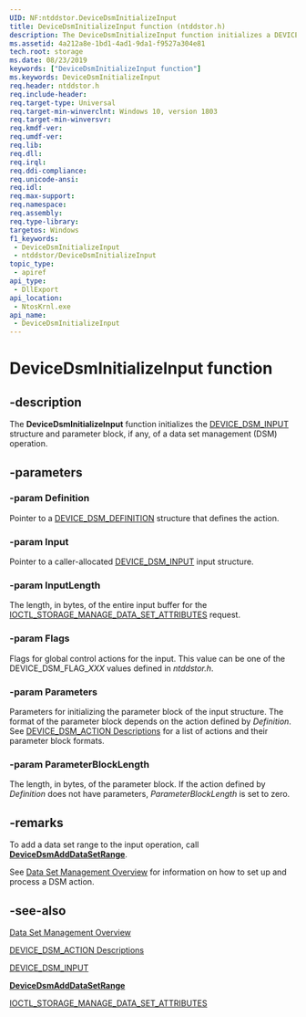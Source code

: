 ```yaml
---
UID: NF:ntddstor.DeviceDsmInitializeInput
title: DeviceDsmInitializeInput function (ntddstor.h)
description: The DeviceDsmInitializeInput function initializes a DEVICE_DSM_INPUT structure.
ms.assetid: 4a212a8e-1bd1-4ad1-9da1-f9527a304e81
tech.root: storage
ms.date: 08/23/2019
keywords: ["DeviceDsmInitializeInput function"]
ms.keywords: DeviceDsmInitializeInput
req.header: ntddstor.h
req.include-header: 
req.target-type: Universal
req.target-min-winverclnt: Windows 10, version 1803
req.target-min-winversvr: 
req.kmdf-ver: 
req.umdf-ver: 
req.lib: 
req.dll: 
req.irql: 
req.ddi-compliance: 
req.unicode-ansi: 
req.idl: 
req.max-support: 
req.namespace: 
req.assembly: 
req.type-library: 
targetos: Windows
f1_keywords:
 - DeviceDsmInitializeInput
 - ntddstor/DeviceDsmInitializeInput
topic_type:
 - apiref
api_type:
 - DllExport
api_location:
 - NtosKrnl.exe
api_name:
 - DeviceDsmInitializeInput
---
```


# DeviceDsmInitializeInput function


## -description

The **DeviceDsmInitializeInput** function initializes the [DEVICE_DSM_INPUT](ns-ntddstor-_device_manage_data_set_attributes.md) structure and parameter block, if any, of a data set management (DSM) operation.

## -parameters

### -param Definition

Pointer to a [DEVICE_DSM_DEFINITION](ns-ntddstor-_device_dsm_definition.md) structure that defines the action.

### -param Input

Pointer to a caller-allocated [DEVICE_DSM_INPUT](ns-ntddstor-_device_manage_data_set_attributes.md) input structure.

### -param InputLength

The length, in bytes, of the entire input buffer for the [IOCTL_STORAGE_MANAGE_DATA_SET_ATTRIBUTES](./ni-ntddstor-ioctl_storage_manage_data_set_attributes.md) request.

### -param Flags

Flags for global control actions for the input. This value can be one of the DEVICE_DSM_FLAG_*XXX* values defined in *ntddstor.h*.

### -param Parameters

Parameters for initializing the parameter block of the input structure. The format of the parameter block depends on the action defined by *Definition*. See [DEVICE_DSM_ACTION Descriptions](/windows-hardware/drivers/storage/device-dsm-action-descriptions) for a list of actions and their parameter block formats.

### -param ParameterBlockLength

The length, in bytes, of the parameter block. If the action defined by *Definition* does not have parameters, *ParameterBlockLength* is set to zero.

## -remarks

To add a data set range to the input operation, call [**DeviceDsmAddDataSetRange**](nf-ntddstor-devicedsmadddatasetrange.md).

See [Data Set Management Overview](/windows-hardware/drivers/storage/data-set-management-overview) for information on how to set up and process a DSM action.

## -see-also

[Data Set Management Overview](/windows-hardware/drivers/storage/data-set-management-overview)

[DEVICE_DSM_ACTION Descriptions](/windows-hardware/drivers/storage/device-dsm-action-descriptions)

[DEVICE_DSM_INPUT](ns-ntddstor-_device_manage_data_set_attributes.md)

[**DeviceDsmAddDataSetRange**](nf-ntddstor-devicedsmadddatasetrange.md)

[IOCTL_STORAGE_MANAGE_DATA_SET_ATTRIBUTES](./ni-ntddstor-ioctl_storage_manage_data_set_attributes.md)